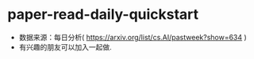 # paper-read-daily-quickstart
 - 数据来源：每日分析( https://arxiv.org/list/cs.AI/pastweek?show=634 )
 - 有兴趣的朋友可以加入一起做.
